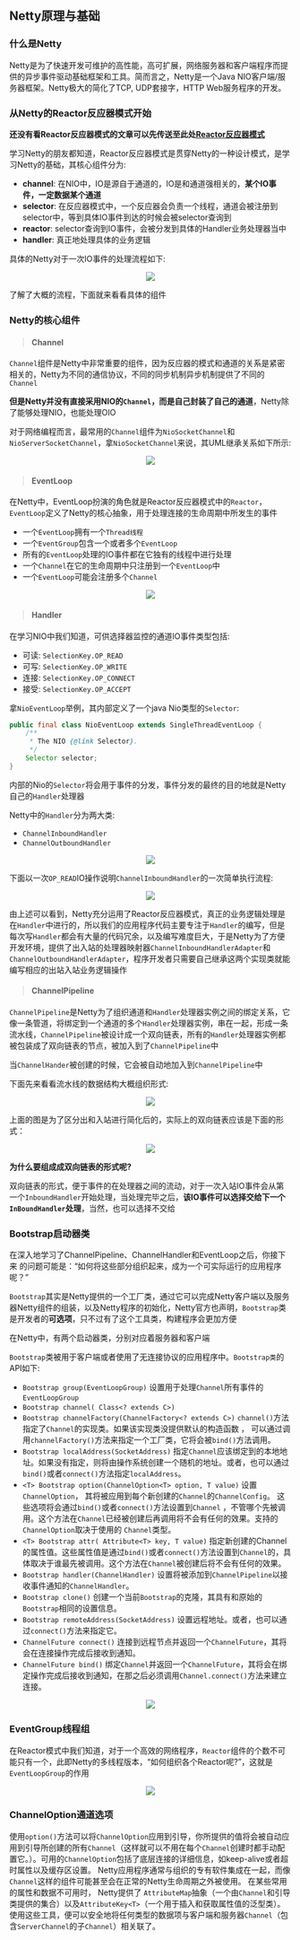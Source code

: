 ## Netty原理与基础

### 什么是Netty

Netty是为了快速开发可维护的高性能，高可扩展，网络服务器和客户端程序而提供的异步事件驱动基础框架和工具。简而言之，Netty是一个Java NIO客户端/服务器框架。Netty极大的简化了TCP, UDP套接字，HTTP Web服务程序的开发。

### 从Netty的Reactor反应器模式开始

**还没有看Reactor反应器模式的文章可以先传送至此处[Reactor反应器模式](Reactor入门(一).md)**

学习Netty的朋友都知道，Reactor反应器模式是贯穿Netty的一种设计模式，是学习Netty的基础，其核心组件分为:

* **channel**: 在NIO中，IO是源自于通道的，IO是和通道强相关的，**某个IO事件，一定数据某个通道**
* **selector**: 在反应器模式中，一个反应器会负责一个线程，通道会被注册到selector中，等到具体IO事件到达的时候会被selector查询到
* **reactor**: selector查询到IO事件，会被分发到具体的Handler业务处理器当中
* **handler**: 真正地处理具体的业务逻辑

具体的Netty对于一次IO事件的处理流程如下:

<div align=center><img src="/assets/n1.png"/></div>

了解了大概的流程，下面就来看看具体的组件

### Netty的核心组件

> #### Channel

`Channel`组件是Netty中非常重要的组件，因为反应器的模式和通道的关系是紧密相关的，Netty为不同的通信协议，不同的同步机制异步机制提供了不同的`Channel`

**但是Netty并没有直接采用NIO的`Channel`，而是自己封装了自己的通道**，Netty除了能够处理NIO，也能处理OIO

对于网络编程而言，最常用的`Channel`组件为`NioSocketChannel`和`NioServerSocketChannel`，拿`NioSocketChannel`来说，其UML继承关系如下所示:

<div align=center><img src="/assets/n2.png"/></div>

> #### EventLoop

在Netty中，EventLoop扮演的角色就是Reactor反应器模式中的`Reactor`，`EventLoop`定义了Netty的核心抽象，用于处理连接的生命周期中所发生的事件

* 一个`EventLoop`拥有一个`Thread线程`
* 一个`EventGroup`包含一个或者多个`EventLoop`
* 所有的`EventLoop`处理的IO事件都在它独有的线程中进行处理
* 一个`Channel`在它的生命周期中只注册到一个`EventLoop`中
* 一个`EventLoop`可能会注册多个`Channel`

<div align=center><img src="/assets/n3.png"/></div>

> #### Handler

在学习NIO中我们知道，可供选择器监控的通道IO事件类型包括:

* 可读: `SelectionKey.OP_READ`
* 可写: `SelectionKey.OP_WRITE`
* 连接: `SelectionKey.OP_CONNECT`
* 接受: `SelectionKey.OP_ACCEPT`

拿`NioEventLoop`举例，其内部定义了一个java Nio类型的`Selector`:

```java
public final class NioEventLoop extends SingleThreadEventLoop {
    /**
     * The NIO {@link Selector}.
     */
    Selector selector;
}
```

内部的Nio的`Selector`将会用于事件的分发，事件分发的最终的目的地就是Netty自己的`Handler`处理器

Netty中的`Handler`分为两大类:

* `ChannelInboundHandler`
* `ChannelOutboundHandler`

<div align=center><img src="/assets/n4.png"/></div>

下面以一次`OP_READ`IO操作说明`ChannelInboundHandler`的一次简单执行流程:

<div align=center><img src="/assets/n5.png"/></div>

由上述可以看到，Netty充分运用了Reactor反应器模式，真正的业务逻辑处理是在`Handler`中进行的，所以我们的应用程序代码主要专注于`Handler`的编写，但是每次写`Handler`都会有大量的代码冗余，以及编写难度巨大，于是Netty为了方便开发环境，提供了出入站的处理器映射器`ChannelInboundHandlerAdapter`和`ChannelOutboundHandlerAdapter`，程序开发者只需要自己继承这两个实现类就能编写相应的出站入站业务逻辑操作

> #### ChannelPipeline

`ChannelPipeline`是Netty为了组织通道和`Handler`处理器实例之间的绑定关系，它像一条管道，将绑定到一个通道的多个`Handler`处理器实例，串在一起，形成一条流水线，`ChannelPipeline`被设计成一个双向链表，所有的`Handler`处理器实例都被包装成了双向链表的节点，被加入到了`ChannelPipeline`中

当`ChannelHander`被创建的时候，它会被自动地加入到`ChannelPipeline`中

下面先来看看流水线的数据结构大概组织形式:

<div align=center><img src="/assets/n6.png"/></div>

上面的图是为了区分出和入站进行简化后的，实际上的双向链表应该是下面的形式：

<div align=center><img src="/assets/n7.png"/></div>

**为什么要组成成双向链表的形式呢?**

双向链表的形式，便于事件的在处理器之间的流动，对于一次入站IO事件会从第一个`InboundHandler`开始处理，当处理完毕之后，**该IO事件可以选择交给下一个`InBoundHandler`处理**，当然，也可以选择不交给

### Bootstrap启动器类

在深入地学习了ChannelPipeline、ChannelHandler和EventLoop之后，你接下来 的问题可能是：“如何将这些部分组织起来，成为一个可实际运行的应用程序呢？”

`Bootstrap`其实是Netty提供的一个工厂类，通过它可以完成Netty客户端以及服务器Netty组件的组装，以及Netty程序的初始化，Netty官方也声明，`Bootstrap`类是开发者的**可选项**，只不过有了这个工具类，构建程序会更加方便

在Netty中，有两个启动器类，分别对应着服务器和客户端

`Bootstrap`类被用于客户端或者使用了无连接协议的应用程序中。`Bootstrap类`的API如下:

* `Bootstrap group(EventLoopGroup)`
设置用于处理`Channel`所有事件的`EventLoopGroup`
* `Bootstrap channel( Class<? extends C>)`
* `Bootstrap channelFactory(ChannelFactory<? extends C>)`
`channel()`方法指定了`Channel`的实现类。如果该实现类没提供默认的构造函数 ， 可以通过调用`channelFactory()`方法来指定一个工厂类，它将会被`bind()`方法调用。
* `Bootstrap localAddress(SocketAddress)`
指定`Channel`应该绑定到的本地地址。如果没有指定，则将由操作系统创建一个随机的地址。或者，也可以通过`bind()`或者`connect()`方法指定`localAddress`。
* `<T> Bootstrap option(ChannelOption<T> option, T value)`
设置`ChannelOption`， 其将被应用到每个新创建的`Channel`的`ChannelConfig`。 这些选项将会通过`bind()`或者`connect()`方法设置到`Channel` ，不管哪个先被调用。这个方法在`Channel`已经被创建后再调用将不会有任何的效果。支持的`ChannelOption`取决于使用的 `Channel`类型。
* `<T> Bootstrap attr( Attribute<T> key, T value)`
指定新创建的Channel的属性值。这些属性值是通过`bind()`或者`connect()`方法设置到`Channel`的，具体取决于谁最先被调用。这个方法在`Channel`被创建后将不会有任何的效果。
* `Bootstrap handler(ChannelHandler)`
设置将被添加到`ChannelPipeline`以接收事件通知的`ChannelHandler`。
* `Bootstrap clone()`
创建一个当前`Bootstrap`的克隆，其具有和原始的`Bootstrap`相同的设置信息。
* `Bootstrap remoteAddress(SocketAddress)`
设置远程地址。或者，也可以通过`connect()`方法来指定它。
* `ChannelFuture connect()`
连接到远程节点并返回一个`ChannelFuture`，其将会在连接操作完成后接收到通知。
* `ChannelFuture bind()`
绑定`Channel`并返回一个`ChannelFuture`，其将会在绑定操作完成后接收到通知，在那之后必须调用`Channel.connect()`方法来建立连接。

<div align=center><img src="/assets/n8.png"/></div>

### EventGroup线程组

在Reactor模式中我们知道，对于一个高效的网络程序，`Reactor`组件的个数不可能只有一个，此即Netty的多线程版本，“如何组织各个Reactor呢?”，这就是`EventLoopGroup`的作用

<div align=center><img src="/assets/n9.png"/></div>

### ChannelOption通道选项

使用`option()`方法可以将`ChannelOption`应用到引导，你所提供的值将会被自动应用到引导所创建的所有`Channel`（这样就可以不用在每个`Channel`创建时都手动配置它。）。可用的`ChannelOption`包括了底层连接的详细信息，如keep-alive或者超时属性以及缓存区设置。
Netty应用程序通常与组织的专有软件集成在一起，而像`Channel`这样的组件可能甚至会在正常的Netty生命周期之外被使用。 在某些常用的属性和数据不可用时， Netty提供了 `AttributeMap`抽象（一个由`Channel`和引导类提供的集合）以及`AttributeKey<T>`（一个用于插入和获取属性值的泛型类）。使用这些工具，便可以安全地将任何类型的数据项与客户端和服务器`Channel`（包含`ServerChannel`的子`Channel`）相关联了。
